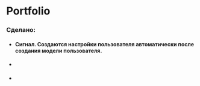 # Portfolio

### Сделано:
- #### Сигнал. Создаются настройки пользователя автоматически после создания модели пользователя.
- #### 
- ####